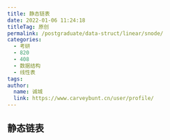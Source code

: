 ```yaml
---
title: 静态链表
date: 2022-01-06 11:24:18
titleTag: 原创
permalink: /postgraduate/data-struct/linear/snode/
categories: 
  - 考研
  - 820
  - 408
  - 数据结构
  - 线性表
tags: 
author: 
  name: 诚城
  link: https://www.carveybunt.cn/user/profile/
---
```


## 静态链表